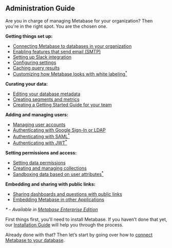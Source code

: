 ## Administration Guide

Are you in charge of managing Metabase for your organization? Then you're in the right spot. You are the chosen one.

**Getting things set up:**
* [Connecting Metabase to databases in your organization](01-managing-databases.md)
* [Enabling features that send email (SMTP)](02-setting-up-email.md)
* [Setting up Slack integration](09-setting-up-slack.md)
* [Configuring settings](08-configuration-settings.md)
* [Caching query results](14-caching.md)
* [Customizing how Metabase looks with white labeling<sup>*</sup>](15-whitelabeling.md)

**Curating your data:**
* [Editing your database metadata](03-metadata-editing.md)
* [Creating segments and metrics](07-segments-and-metrics.md)
* [Creating a Getting Started Guide for your team](11-getting-started-guide.md)

**Adding and managing users:**
* [Managing user accounts](04-managing-users.md)
* [Authenticating with Google Sign-In or LDAP](10-single-sign-on.md)
* [Authenticating with SAML<sup>*</sup>](16-authenticating-with-saml.md)
* [Authenticating with JWT<sup>*</sup>](18-authenticating-with-jwt.md)

**Setting permissions and access:**
* [Setting data permissions](05-setting-permissions.md)
* [Creating and managing collections](06-collections.md)
* [Sandboxing data based on user attributes<sup>*</sup>](17-data-sandboxes.md)

**Embedding and sharing with public links:**
* [Sharing dashboards and questions with public links](12-public-links.md)
* [Embedding Metabase in other Applications](13-embedding.md)

*&ast; - Available in [Metabase Enterprise Edition](https://store.metabase.com)*

First things first, you'll need to install Metabase. If you haven’t done that yet, our [Installation Guide](../operations-guide/start.html#installing-and-running-metabase) will help you through the process.

Already done with that? Then let’s start by going over how to [connect Metabase to your database](01-managing-databases.md).

